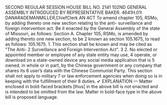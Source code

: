 SECOND REGULAR SESSION
HOUSE BILL NO. 2141
102ND GENERAL ASSEMBLY
INTRODUCED BY REPRESENTATIVE BAKER.
4641H.01I DANARADEMANMILLER,ChiefClerk
AN ACT
To amend chapter 105, RSMo, by adding thereto one new section relating to the anti-
surveillance and foreign intervention act.
Be it enacted by the General Assembly of the state of Missouri, as follows:
Section A. Chapter 105, RSMo, is amended by adding thereto one new section, to be
2 known as section 105.1675, to read as follows:
105.1675. 1. This section shall be known and may be cited as "The Anti-
2 Surveillance and Foreign Intervention Act".
3 2. No elected or appointed member or employee of any state entity may use,
4 operate, or download on a state-owned device any social media application that is
5 owned, in whole or in part, by the Chinese government or any company that shares its
6 user’s data with the Chinese Communist Party. This section shall not apply to military
7 or law enforcement agencies when doing so is in keeping with the fulfillment of their
8 duties.
✔
EXPLANATION — Matter enclosed in bold-faced brackets [thus] in the above bill is not enacted and is
intended to be omitted from the law. Matter in bold-face type in the above bill is proposed language.